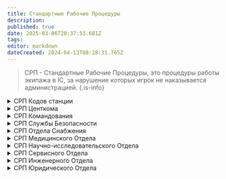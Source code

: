 ```yaml
---
title: Стандартные Рабочие Процедуры
description: 
published: true
date: 2025-03-06T20:37:53.681Z
tags: 
editor: markdown
dateCreated: 2024-04-13T08:28:31.765Z
---
```


> СРП - Стандартные Рабочие Процедуры, это процедуры работы экипажа в IC, за нарушение которых игрок не наказывается администрацией.
{.is-info}

<details>

<summary> СРП Кодов станции</summary>

<br>
<div align="center">
	<table style="text-align:left; width: 50%;">
      <thead>
        <tr>
          <th style="background-color:#171717; width: 40%; text-align:center;">Код</th>
          <th style="background-color:#171717; width: 60%; text-align:center;">Описание, особенности</th>
        </tr>
      </thead>
      <tbody>
        <tr>
          <td style="background-color:#698f43; color:white;">Зеленый код</td>
          <td style="background-color:#698f43; color:white;">Регулярный код станции, угроз нет, работа в штатном режиме согласно СРП. </td>
        </tr>
        <tr>
          <td style="background-color:#1B5583; color:white;">Синий код</td>
          <td style="background-color:#1B5583; color:white;">Обнаружена неизвестная угроза, экипажу не рекомендуется часто покидать свои отделы, СБ имеет право на выборочные обыски. Далее, работа в штатном режиме.</td>
        </tr>
        <tr>
          <td style="background-color:#D6AE01; color:white;">Желтый код</td>
          <td style="background-color:#D6AE01; color:white;">Обнаружена атмосферная или структурная угроза станции, приказы Старшего Инженера приравнены к приказам Капитана, экипаж не должен покидать безопастные зоны.</td>
        </tr>
        <tr>
          <td style="background-color:#6C4675; color:white;">Фиолетовый код</td>
          <td style="background-color:#6C4675; color:white;">Биологическая угроза станции, приказы Главного Врача приравнены к приказам Капитана, экипажу не следует покидать карантинные и безопастные зоны. Так же экипаж должен использовать СИЗ и соблюдать гигиену.</td>
        </tr>
        <tr>
          <td style="background-color:#963535; color:white;">Красный код</td>
          <td style="background-color:#963535; color:white;">Подтвержденая угроза станции, экипажу не следует покидать своих отделов и сообщать о всех проишествиях. Приказы Главы Службы Безопасности приравнены к приказам Капитана, СБ имеет полный карт-бланш в стрелковом и холодном вооружении, имеет карт-бланш на любые обыски.</td>
        </tr>
        <tr>
          <td style="background-color:#BA7FA2; color:white;">Код Гамма</td>
          <td style="background-color:#BA7FA2; color:white;">Есть угроза потери контроля над станцией. Данный код может ввести только Центральное Командование. СБ обязано иметь при себе оружие, экипаж бесприкословно подчинается старшим. СБ имеет карт-бланш на приказы для других отделов. Возможно применение летальной силы в отношении неповинующихся. </td>
        </tr>
 <tr>
          <td style="background-color:#480607; color:white;">Код Дельта</td>
          <td style="background-color:#480607; color:white;">
   Станция находится под угрозой неминуемого уничтожения, экипажу следует немедленно произвести эвакуацию со станции. В остальном - ничем не отличается от кода Гамма.</td>
</tr>
         <tr>
          <td style="background-color:#660099; color:white;">Код Эпсилон</td>
          <td style="background-color:#660099; color:white;">На станции произошла Чрезвычайная Ситуация не поддающаяся стандартной классификации. Все контракты приостановлены на неопределенный срок. Станция переходит под прямое управление Центральным Командованием. На станцию выслан "Эскадрон Смерти".</td>
        </tr>
      </tbody>
	</table>
</div>





</details>

<details>

<summary> СРП Центкома</summary>

  ## Офицер Синего щита
- **Офицер Синего щита** не может проводить аресты на тех же условиях, что и служба безопасности. Тем не менее, он может задерживать любой персонал в момент совершения им следующих преступлений: проникновение в офис главы или зону с уровнем доступа командования, совершение кражи в этих зонах или нападение на любого главу или представителя Центрального Командования. Однако весь задержанный персонал должен быть передан сотрудникам службы безопасности. Офицеру также запрещено вести преследование, кроме случаев спасения главы.
- **Офицер Синего щита** обязан ставить жизни командования и представителей ЦК выше жизни любого другого члена экипажа, включая самого офицера. Их постоянное благополучие является главным приоритетом. Это включает в себя применение первой помощи и обеспечение их восстановления после смерти.
- **Офицер Синего щита** призван защищать жизнь командного состава, а не следовать его указаниям. Синий щит не обязан вмешиваться в законные понижения в должности или аресты. Вмешательство повлечет попадание под пункт космического закона о помощи и подстрекательстве.
- **Офицеру Синего щита** запрещено убивать, кроме тех случаев когда существует угроза жизни самому офицеру или члену командования и захват нарушителя нелетальными методами невозможен.
- **Офицеру Синего щита** разрешено владеть и применять мультифазовый пистолет, оглушающую дубинку и светошумовые гранаты для защиты членов командования от нападения и/или против лиц, незаконно находящихся на территории кабинетов глав. При особой необходимости он имеет право запросить и использовать любое оружие из арсенала Службы Безопасности.
- **Офицеру Синего щита** запрещено брать вещи из отделов без разрешения главы отдела или капитана не в красный код, и пока охраняемому лицу не угрожает опасность.
</details>
<details>

<summary> СРП Командования</summary>
Командование станции - высшее руководство станции состоящее из глав всех отделов и Капитана станции. Задача командования станции - непосредственное управление, распределение и организация трудовых ресурсов для обеспечения выполнения цели станции, задач от Центрального Командования, поддержания станции в надлежащем состоянии. Командование станции несёт прямую ответственность за приказы подчиненным.

Непосредственным руководителем станции является Капитан. В случае, если капитан не способен выполнять свои обязанности ввиду различных причин, его место занимает Глава Персонала - руководитель человеческими ресурсами и отделом сервиса станции. В случае, если Глава Персонала не способен выполнять обязанности капитана, руководство переходит Главе Службы Безопасности.

В случае потери или неспособности Капитана, Главы Персонала, Главы Службы Безопасности выполнять обязанности руководителя станции, руководство переходит в совет оставшихся глав станции.

Совет глав принимает решение путем голосования среди всех членов совета. Воздержание от голосования членом совета воспринимается как голос «За». При равном количестве голосов «За» и «Против» предложение, выдвинутое на голосование, принимается. При учреждении совета глав станции, первым делом, на голосование должен быть выдвинут вопрос о необходимости эвакуации персонала. Совет глав также может проголосовать за выбор новых кандидатов.

Капитан - единственный член экипажа который может принять решение о казни без суда, также капитан всегда выступает в роли судьи или может назначить судьей Главу Персонала или юриста. Судья обязан быть квалифицирован в области права и закона корпорации NanoTrasen. Судья обязан объективно и беспристрастно относиться к сторонам конфликта, оценивать факты, улики и доказательства.


<div class="" style='padding:0.1em; background-color:00; color:#FFFFFF'>
<span>
<p style='margin-top:1em; text-align:center'>
<b>ОБЩИЕ ПОЛОЖЕНИЯ</b></p>
<p style='margin-left:1em;'>
  
- **Командование** обязано приложить все усилия для выполнения цели Центрального Командования.
- 
- **Командованию** запрещено отстранять сотрудников станции без законного основания.
- 
- **Командованию** запрещено переодевать свою рабочую форму.
- 
- **Командованию** запрещено злоупотреблять своим положением в собственных интересах.
- 
- **Увольнение** глав отделов происходит по приказу Капитана/ЦК, в случае служебного несоответствия Главы.
- 
- Использовать официальную речь при общении с **Центральным Командованием**.
- 
- При отсутствии **Капитана** среди глав должно пройти голосование о назначении **ВрИО Капитана**, по итогам которого он должен быть выбран. **Магистрат** не участвует в голосовании и не имеет права встать на пост **ВрИО Капитана**.
</p>
<p style='margin-bottom:1em; margin-right:1em; text-align:right; font-family:Georgia'> <b> </b> <i></i>
</p></span>
</div>

## Капитан
- **Капитан** обязан выполнять распоряжения Центрального Командования.
- **Капитан** обязан обеспечить сохранность диска ядерной аутентификации.
- **Капитан** обязан обеспечить стабильность и эффективность работы станции.
- **Капитан** обязан своевременно изменять коды безопасности.
- **Капитан** обязан своевременно назначать ВРиО глав, в случае отсутствия оного. На ВрИО не может быть назначен сотрудник  должности кадета/ассистента/практиканта/интерна.
- **Капитан** обязан, в отсутствии цели от Центрального Командования, назначить цель станции самостоятельно.
- **Капитану** запрещено покидать станцию без крайней необходимости.
- **Капитану** запрещено изменять и отменять Космический Закон, Основное Право Членов Корпорации, СОПы.
- **Капитану** запрещено иметь при себе антикварный пистолет до красного кода.

## Глава Персонала
- **Глава Персонала** обязан обеспечить стабильность и эффективность работы отдела сервиса.
- **Глава Персонала** обязан обработать запрос члена экипажа на трудоустройство, смену должности, выдачу удостоверений личности и запасных ПДА, или объяснить причину отказа.
- **Главе Персонала** запрещено выдавать доступ в другие отделы за исключением сервисного, без разрешения главы данного отдела.
- **Главе Персонала** запрещено увольнять и нанимать сотрудников без разрешения главы соответствующего отдела.

## Глава Службы Безопасности
- **Глава Службы Безопасности** обязан обеспечить стабильность и эффективность работы службы безопасности.
- **Глава Службы Безопасности** обязан обеспечить сохранность диска ядерной аутентификации в случае смерти Капитана.
- **Глава Службы Безопасности** запрещено выдавать летальное оружие в зеленый код, за исключением подтвержденной угрозы.
- **Глава Службы Безопасности** обязан назначить кадетам СБ наставника.
- **Глава Службы Безопасности** обязан следить за соблюдением Космического закона офицерами СБ.
- **Глава Службы Безопасности** обязан проверять правильность назначения сроков задержания.

## Главный врач
- **Главный врач** обязан назначить парамедика в случае его отсутствия, если на то позволяют ресурсы медицинского отдела.
- **Главный врач** обязан назначить химикам список лекарств для производства.
- **Главный врач** обязан поддерживать чистоту и порядок в отсеке, а также контролировать запас медикаментов.
- **Главный врач** обязан обеспечить стабильность и эффективность работы медицинского отдела.
- **Главный врач** обязан следить за клонированием всех умерших, если не было специального запрета в письменном или устном виде от Капитана или Главы Службы Безопастности.
- **Главный врач** обязан назначить каждому интерну ответственного наставника среди старшего мед. персонала.
- **Главный врач** запрещено разрешать создание взрывоопасных смесей в химической лаборатории без специального разрешения Капитана. Исключением является, если получение разрешения невозможно во время явной и неотложной угрозы.

## Квартирмейстер
- **Квартирмейстер** обязан обеспечить стабильность и эффективность работы отдела снабжения.
- **Квартирмейстер** обязан обеспечить своевременную поставку ресурсов для выполнения цели станции.
- **Квартирмейстер** обязан убедиться, что доставка и выдача заказов не противоречит законам о незаконном распространении.
- **Квартирмейстер** обязан следить за исправностью и целостностью грузового шаттла.
- **Квартирмейстеру** запрещено намеренно допускать проникновение на станцию враждебной космической фауны.
- **Квартирмейстеру** запрещено заказывать оружие без письменного или устного разрешения от Капитана, Главы Персонала или Главы Службы Безопасности.

## Научный Руководитель
- **Научный Руководитель** обязан обеспечить стабильность и эффективность работы научного отдела.
- **Научный Руководитель** обязан убедиться, что все артефакты хранятся и перевозятся в специальных контейнерах.
- **Научный Руководитель** обязан следить за всеми аномалиями и убедиться, что аномалии не несут опасности членам экипажа и имуществу станции.
- **Научному Руководителю** запрещено создавать порталы в отсеки особой важности станции без разрешения Капитана или его заместителей.

## Старший Инженер
- **Старший Инженер** обязан обеспечить стабильность и эффективность работы инженерного отдела.
- **Старший Инженер** обязан обеспечить выработку и поддержание достаточного количества энергии для бесперебойной работы станции.
- **Старший Инженер** обязан обеспечить циркуляцию воздуха на станции.
- **Старший Инженер** обязан обеспечить скорую починку станции в случае повреждений обшивки.
- **Старший Инженер** обязан обеспечивать сохранность и стабильную работу генератора гравитации станции. В случае потери генератора гравитации ввиду непредсказуемых обстоятельств - срочно сообщить об утере всем главам и написать отчёт ЦК.
- **Старший Инженер** обязан контролировать работу гравитационного сингулярного двигателя и двигателя шаровой молнии.
- **Старший Инженер** обязан обеспечивать сохранность и стабильную работу серверов телекоммуникации.
- **Старшему Инженеру** запрещено создание космических шаттлов без разрешения Капитана.
  
## Магистрат
- **Магистрат** обязан обеспечить правильное применение Космического закона.
- **Магистрат** имеет право окончательного решения о том, состоится ли судебное разбирательство, в отношении приговорённых к пожизненному заключению и смертной казни, а так же по гражданским искам.
- **Магистрат** имеет право отменить любое решение по всем вопросам, касающимся Космического закона. Это не распространяется на решения ОБР, уполномоченных лиц ЦК или приказы ЦК.
- **Магистрат** не стоит выше Космического закона. Кроме того, он не может отменить приговор Службы Безопасности, вынесенный в отношении себя. Если Магистрат пытается это сделать, немедленно свяжитесь с Центральным командованием.
- **Магистрат** не должен заниматься вопросами нарушения Стандартных Рабочих Процедур. Однако Магистрат обязан обеспечить, чтобы Агенты внутренних дел, находящиеся в его подчинении, занимались этими вопросами.
- **Магистрат** не должен препятствовать надлежащему функционированию Службы Безопасности в целях микроуправления всеми её аспектами. Магистрат обязан заниматься преступлениями, которые либо имеют нечёткие доказательства, либо требуют тщательного изучения обстоятельств. Рассмотрение преступлений которые имеют чёткие доказательства можно оставить Службе Безопасности.
- **Магистрат** обязан немедленно связаться с Центральным командованием, если его решения игнорируются, при условии, что указанное решение фактически соответствует Космическому Закону и Стандартным Рабочим Процедурам.
</details>

<details>
<summary> СРП Службы Безопасности</summary>

<div class="" style='padding:0.1em; background-color:00; color:#FFFFFF'>
<span>
<p style='margin-top:1em; text-align:center'>
<b>ОБЩИЕ ПОЛОЖЕНИЯ</b></p>
<p style='margin-left:1em;'>
  
-  **Сотрудник службы безопасности обязан**, в случае угрозы жизни или здоровью сотрудника или иных членов экипажа, принять меры вплоть до использования летального оружия, в независимости от текущего кода.
- **Сотрудник службы безопасности** обязан защищать всех сотрудников станции.
- **Сотрудник службы безопасности** обязан придерживаться процедуры задержания и протоколов реагирования в ходе исполнения должностных обязанностей.
- **Сотрудник службы безопасности** обязан придерживаться Основного Права Членов Корпорации.
- **Сотрудник службы безопасности** обязан беспрекословно выполнять приказы старших по званию сотрудников.
- **Сотрудник службы безопасности**, если за ним прикреплен кадет, обязан следить и обучать его.
- **Сотрудник службы безопасности** обязан сдать оружие при понижении кода, неположенное для соответствующего кода.
- **Сотрудник службы безопасности** обязан переключить датчики костюма в режим координаты.


</p>
<p style='margin-bottom:1em; margin-right:1em; text-align:right; font-family:Georgia'> <b> </b> <i></i>
</p></span>
</div>

## Смотритель
- Помещение задержанных под стражу является прямой обязанностью смотрителя.
- **Смотритель** отвечает за сохранность оружейной комнаты станции и её содержимого.
- Смотритель обязан следить за состоянием заключенных и, при необходимости, оказать надлежащую помощь.
- **Смотритель** обязан обеспечить хранение вещей в надежном месте до истечения срока наказания заключенного.
- **Смотритель** обязан убедиться в отсутствии посторонних предметов в камере, перед помещением в неё заключенного.
- **Смотритель** обязан переодеть осужденного в тюремную робу.
- **Смотрителю** запрещено отбирать у заключенного гарнитуру. Исключение, если заключенный засоряет радиоканал.
- **Смотрителю** запрещено покидать бриг без выбранной временной замены.
- **Смотрителю** запрещено выдавать летальное оружие в зеленый код, за исключением подтвержденной угрозы или приказа от Капитана.
- **Смотрителю** запрещено снимать с заключенных нижнее белье, а в случае мима и клоуна - их маски.

## Детектив
- **Детектив** обязан следить за сохранностью своего табельного оружия и перчаток.
- **Детективу** запрещено использовать Инспектор без крайней необходимости.
- **Детективу** запрещено задерживать правонарушителей, кроме случаев, связанных с угрозой жизни и здоровью персонала, а также вероятности повреждения станции.
- **Детектив** обязан незамедлительно прибыть по вызову на место происшествия. Исключение, если детектив занят расследованием другого дела.
- **Детективу** запрещено помещать задержанных под стражу без разрешения смотрителя, исключение в случае его отсутствия.

## Бригмедик

- **Бригмедику** нужно следить за состоянием здоровья и оказывать медицинскую помощь сотрудникам Службы Безопасности, оказывать им своевременную помощь и поддержку на местах инцидентов.
- **Бригмедику** обязан препятствовать совершению наблюдаемых преступлений.
- **Бригмедику** Бригмедику запрещено помещать задержанных под стражу без разрешения смотрителя, исключение в случае его отсутствия 
- **Бригмедику** разрешено эксплуатировать ограниченные регулируемые вещества и анестезировать пациентов в медицинских целях.
- **Бригмедик** обязан подождать, пока заключённый не окажется в камере, и время его заключения не будет установлено, прежде чем доставить его в лазарет брига. Исключение может быть сделано, если Глава службы безопасности или Смотритель выдадут другие указания, или заключённый находится в состоянии, которое требует немедленной медицинской помощи для предотвращения смерти.
- **Бригмедику** запрещено останавливать отсчёт времени заключения, если заключённый доставлен в лазарет брига для лечения. Отсчет срока должен продолжаться, пока проводится лечение. Если срок истекает во время лечения, заключённый должен быть освобожден после завершения процедур лечения.
- **Бригмедику** запрещено лишать заключённого возможности нормально взаимодействовать с окружением (одевать в смирительную рубашку) если он не проявляет активной агрессии.
- **Бригмедик** должен содержать лазарет брига, себя и заключённых проходящих лечение в чистоте. Если возникает необходимость, это правило распространяется и на остальную часть брига.
- **Бригмедик** не обязан лечить травмы заключённого, полученные по причине самоповреждения. Если заключённый покончил с собой, положите его в мешок для трупов, промаркируйте мешок именем заключённого и надписью «самоубийство», затем доставьте его в медбей для помещения в морг.
  
## Офицер
- **Офицер** обязан препятствовать совершению наблюдаемых преступлений.
- **Офицеру** запрещено помещать задержанных под стражу без разрешения смотрителя, исключение в случае его отсутствия.
- **Офицеру** запрещено использовать летальное оружие без крайней необходимости.
- **Офицеру** запрещено выполнять служебные обязательства будучи в нездоровом или нетрезвом виде.

## Кадет
- **Кадет** обязан подчинятся приказам прикрепленного к нему наставника.
- **Кадету** запрещено помещать задержанных под стражу без разрешения смотрителя, исключение в случае его отсутствия.
- **Кадету** запрещено использовать летальное оружие без крайней необходимости.
- **Кадету** запрещено выполнять служебные обязательства будучи в нездоровом или нетрезвом виде.
</details>

<details>
<summary> СРП Отдела Снабжения</summary>

<div class="" style='padding:0.1em; background-color:00; color:#FFFFFF'>
<span>
<p style='margin-top:1em; text-align:center'>
<b>ОБЩИЕ ПОЛОЖЕНИЯ</b></p>
<p style='margin-left:1em;'>
  
- Сотрудник отдела снабжения обязан позаботиться о хранении и транспортировке накладных на Станцию Центрального Командования.
- Сотруднику отдела снабжения запрещено продавать жизненно важные компоненты, устройства станции.
- Сотруднику отдела снабжения запрещено вскрывать защищенные грузы.
- Сотруднику отдела снабжения запрещено использовать грузовой шаттл в личных целях, для экспедиций или работы на обломках.
- Сотруднику отдела снабжения запрещено заказывать оружие без письменного или устного разрешения от Капитана, Главы Персонала или Главы Службы Безопасности.
- Сотруднику отдела снабжения запрещено пристыковывать космические шаттлы и объекты, кроме грузового и утилизаторского шаттлов, к станции, если не с целью их дальнейшей утилизации.
- Сотруднику отдела снабжения запрещено смещать Торговый Пост со своей орбиты и перемещать его куда-либо. Если же пост сместился, в обязательном порядке вернуть его на прежние координаты.


</p>
<p style='margin-bottom:1em; margin-right:1em; text-align:right; font-family:Georgia'> <b> </b> <i></i>
</p></span>
</div>

## Утилизатор
- **Утилизатор** обязан убедиться, что его выход в космос не несёт опасности для других сотрудников станции и не создаст разгерметизацию внутри станции.
- **Утилизатор** обязан участвовать в экспедициях, работах на обломках.
- **Утилизатор** обязан транспортировать артефакты в специальных контейнерах за пределами отдела снабжения.
- **Утилизатор** обязан, в случае смерти коллеги или обнаружения трупа в космосе, доставить труп в медицинский отдел.
- **Утилизатору** запрещено выносить опасное оборудование за пределы отдела снабжения.
- **Утилизатору** разрешается использование любого оружие и инструментов для проведения работ, но запрещается проносить контрабандные вещи и оружие на станцию без необходимых лицензий.
- **Утилизатору** обязан по первому требованию Службы Безопасноти или Квартирмейстера сдать перечень контробандных веще офицерам Службы Безопасности.

## Грузчик
- Грузчик обязан выполнять сортировку внутри отдела снабжения.
- Грузчик обязан своевременно заниматься разгрузкой/погрузкой торгового шаттла.
</details>

<details>
<summary> СРП Медицинского Отдела </summary>

<div class="" style='padding:0.1em; background-color:00; color:#FFFFFF'>
<span>
<p style='margin-top:1em; text-align:center'>
<b>ОБЩИЕ ПОЛОЖЕНИЯ</b></p>
<p style='margin-left:1em;'>
  
- **Сотрудник медицинского отдела** обязан оказывать экстренную и неотложную помощь пострадавшим, в меру своей квалификации.
- **Сотрудник медицинского отдела** обязан помещать мертвых сотрудников в морг, во избежания гниения тел.
- **Сотруднику медицинского отдела** запрещено присваивать вещи мертвых сотрудников из морга.
- **Сотрудник медицинского отдела**, выполняющий роль наставника, обязан контролировать, в рамках своей компетенции, работу интернов, отдавать им распоряжения и требовать их четкого исполнения.


</p>
<p style='margin-bottom:1em; margin-right:1em; text-align:right; font-family:Georgia'> <b> </b> <i></i>
</p></span>
</div>

## Химик
- **Химик** обязан производить лекарства, производство которых установил СМО.
- **Химик** обязан указывать достоверную информацию о дозировке и названии препарата на таблетках.
- **Химику** запрещено производить лекарства, объем которых превышает допустимые нормы и вызывает передозировку.
- **Химику** запрещено производить наркотические/опасные вещества без разрешения СМО, капитана или его заместителей.
- **Химик** обязан соблюдать СРП врача и психолога, если они не противоречат СРП химика.

## Врач
- **Врач** обязан клонировать всех умерших, если не было специального запрета в письменном или устном виде от Капитана или ГСБ.
- **Врач** обязан поддерживать чистоту и порядок в отсеке, а также контролировать запас медикаментов.
- **Врач** обязан настроить криокамеру для случаев оказания неотложной помощи.
- **Врач** обязан в устном или письменном виде объявлять о введенных пациенту препаратах.
- **Врачу** запрещено проводить операции над пациентами без письменного согласия последнего и разрешения Старшего Медицинского Офицера.
- Проведение операции по удалению мозга, и дальнейшей киборгизации, происходит только с разрешения **ГВ**, или в случае невозможности клонировать тело из-за повреждений.
- **Врач** обязан соблюдать СРП психолога, если они не противоречат СРП врача.

## Пармедик
- Оказывать неотложную помощь экипажу станции за пределами медицинского отдела;
- Доставлять тела разумных существ в медицинский отдел;
- Реанимировать пострадавших на месте, если уровень повреждений тела не требует длительного восстановления;
- Стабилизировать пациентов в критическом состоянии перед транспортировкой в медицинский отдел;
- Транспортировать в медицинский отдел сотрудников, находящихся в состояниях космического расстройства сна, либо в катоническом ступоре;
- Используя монитор экипажа и общий канал связи следить за состоянием экипажа;
- Иметь при себе достаточный запас средств для стабилизации состояния лиц в критическом состоянии.


## Психолог
- **Психологу** запрещено нарушать врачебную тайну.
- **Психолог** запрещено назначать психотропные препараты в больших объемах и без письменного рецепта.

## Интерн
- **Интерн** обязан ассистировать медицинскому персоналу и проходить обучение у закрепленного за ним сотрудника.
- **Интерну** запрещено использовать препараты, дозировки и побочные эффекты которых он не знает.
</details>

<details>
<summary> СРП Научно-исследовательского Отдела </summary>
<div class="" style='padding:0.1em; background-color:00; color:#FFFFFF'>
<span>
<p style='margin-top:1em; text-align:center'>
<b>ОБЩИЕ ПОЛОЖЕНИЯ</b></p>
<p style='margin-left:1em;'>

- Сотруднику научного отдела запрещено менять законы боргов.
- Сотруднику научного отдела запрещено создавать аномалии во время чрезвычайных ситуаций.
- Сотруднику научного отдела запрещено выносить экспериментальное вооружение вне своего отдела без разрешения Капитана или Главы Службы Безопасности.  

</p>
<p style='margin-bottom:1em; margin-right:1em; text-align:right; font-family:Georgia'> <b> </b> <i></i>
</p></span>
</div>

## Учёный
- **Ученый** обязан проводить исследования и улучшать оборудование на станции при наличии нужных для этого технологий.
- **Ученый** обязан перевозить и хранить артефакты в специальных контейнерах.
- **Ученый** обязан своевременно отвечать на запросы по поводу появившихся аномалий и предпринимать меры по обеспечению безопасности вокруг неё.
- **Ученому** запрещено использовать генератор аномалий без разрешения Научного Руководителя.

## Практикант

- **Практикант** обязан ассистировать научному персоналу и проходить обучение у закрепленного за ним сотрудника.
</details>

<details>
<summary> СРП Сервисного Oтдела</summary>

## Уборщик
- **Уборщик** обязан поддерживать чистоту во всех отделах, коридорах станции.
- **Уборщик** обязан производить замену неисправных осветительных приборов.
- **Уборщик** обязан помечать вымытые места с помощью информационных знаков или голограмм.

## Бармен
- **Бармен** обязан поддерживать порядок на рабочем месте.
- **Бармен** обязан использовать табельное оружие исключительно для самозащиты.
- **Бармену** запрещено выносить табельное оружие за пределы бара.
- **Бармен** обязан обслуживать всех посетителей бара, однако посетителю может быть отказано в обслуживании при наличии весомой причины.

## Шеф-повар
- **Шеф-повар** обязан готовить еду из имеющихся продуктов.
- **Шеф-повар** обязан поддерживать порядок на кухне.
- **Шеф-повару** запрещено готовить еду способную навредить здоровью экипажа.
- **Шеф-повару** запрещено готовить еду из тех, кто входит в ОПЧК.
- **Шеф-повару** запрещено выносить кухонные принадлежности за пределы кухни.

## Ботаник
- **Ботаник** обязан выращивать растения по заказу кухни, химии или научного отдела.
- **Ботанику** запрещено выделять токсины из растений.
- **Ботанику** запрещено выдавать на кухню растения содержащие токсины.

## Священник
- **Священник** обязан предоставить духовную помощь прихожанам, вне зависимости от вероисповедания.
- **Священнику** запрещено проводить кремацию трупов без разрешения Капитана или СМО.
- **Священнику** запрещено без согласия лица совершать попытки исцеления священным писанием.
- **Священнику** запрещено нарушать тайну исповеди.
- **Священнику** запрещено отдавать команды ремилии, которые нарушают Космический закон.

## Мим
- **Миму** запрещено нарушать обет молчания.
- **Миму** запрещено снимать свою униформу.

## Клоун
- **Клоун** обязан развлекать экипаж станции любыми способами, что не вредят здоровью экипажа или не подставляет под опасность экипаж станции, саму станцию или Центральное Командование.
- **Клоуну** запрещено вызывать хонко-матерь на станцию.
- **Клоуну** запрещено снимать свою униформу. В качестве униформы клоуна считается содержимое ТеатроШкафа и плащ ГСБ.

## Репортер
- **Репортер** обязан вводить экипаж в курс новостей станции, проводить интервью или телешоу развлекательного, художественного, образовательного или информационного типа.
- **Репортеру** запрещено распространять информацию, направленную против политики NanoTrasen.
- **Репортеру** запрещено намеренно вводить в заблуждения экипаж станции.

## Музыкант
- **Музыкант** обязан играть музыку на музыкальных инструментах перед слушателями.
- **Музыканту** запрещено исполнять громкие наборы случайных звуков.
</details>

<details>
<summary> СРП Инженерного Отдела</summary>
<div class="" style='padding:0.1em; background-color:00; color:#FFFFFF'>
<span>
<p style='margin-top:1em; text-align:center'>
<b>ОБЩИЕ ПОЛОЖЕНИЯ</b></p>
<p style='margin-left:1em;'>

- **Сотрудник инженерного отдела** обязан в приоритетном порядке поддерживать работоспособность сети электропитания станции, в меру своей квалификации.
- **Сотруднику инженерного отдела** запрещается запускать гравитационный сингулярный двигатель или двигатель шаровой молнии, в случае отсутствия знаний о работе данных устройств, без разрешения Старшего Инженера.


</p>
<p style='margin-bottom:1em; margin-right:1em; text-align:right; font-family:Georgia'> <b> </b> <i></i>
</p></span>
</div>

## Атмосферный Техник
- **Атмосферный техник** обязан настроить и убедиться в корректности работы системы циркуляции воздуха на станции.
- **Атмосферный техник** обязан следить за тем чтобы посторонние не проникли в отдел управления атмосферой станции.
- **Атмосферный техник** обязан оперативно реагировать и устранять любые повреждения во внешней обшивке, независимо от их размера, присутствие токсичных газов в атмосфере станции или изменение ее температуры.
- **Атмосферный техник** обязан использовать атмосферные барьеры при выходе в вакуум.
- **Атмосферному технику** запрещено допускать проникновение токсичных газов на станцию.
- **Атмосферному технику** запрещено носить аварийный пожарный топор вне непосредственного выполнения должностных обязательств.

## Инженер
- **Инженер** обязан настроить сеть выработки электроэнергии станции, согласовав свои действия со Старшим Инженером.
- **Инженер** обязан оперативно реагировать на вызовы экипажа по ремонту или постройки оборудования.
- **Инженеру** запрещено производить масштабные работы по строительству, демонтажу, перепланировке станции без разрешения Капитана или Старшего Инженера.

## Технический Ассистент
- **Технический ассистент** обязан помогать инженерному персоналу и проходить обучение у закрепленного за ним сотрудника.
</details>

<details>
<summary> СРП Юридического Отдела</summary>
<div class="" style='padding:0.1em; background-color:00; color:#FFFFFF'>
<span>
<p style='margin-top:1em; text-align:center'>
<b>ОБЩИЕ ПОЛОЖЕНИЯ</b></p>
<p style='margin-left:1em;'>

- **Юридический отдел** непосредственно подчиняется Магистрату и Ценральному командованию. Капитан не имеет право отдавать приказы Юридическому департаменту вне Чрезвычайных Ситуаций.

- **Сотруднику Юридического отдела** запрещается распосронять Адвокатскую тайну кому-либо.

</p>
<p style='margin-bottom:1em; margin-right:1em; text-align:right; font-family:Georgia'> <b> </b> <i></i>
</p></span>
</div>

  ## Агент Внутрених Дел
- **Агент внутренних дел** должен обеспечивать юридическое представительство членам экипажа, которым грозит высший приговор. Кроме того, агенту внутренних дел разрешается предоставлять юридические консультации по вопросам безопасности и заключённым, а также выяснять, были ли произведены аресты должным образом.
- **Агент внутренних дел** должен запросить разрешение у любого потенциального клиента, прежде чем выполнять функции его законного представителя, поскольку указанный клиент может выбрать либо представлять себя, либо просить кого-либо другого.
- **Агент внутренних дел** может быть изгнан магистратом, капитаном, ГСБ или смотрителем из брига в случае активного препятствования работе службы безопасности. Если после этого агент возвращается в бриг без разрешения, служба безопасности может попросить у магистрата разрешение понизить его в должности. Если магистрат отсутствует, капитан может вместо этого одобрить понижение в должности.
- **Агент внутренних дел** должен обеспечивать надлежащее соблюдение стандартных рабочих процедур, когда это применимо, и обращаться к соответствующему руководителю отдела, когда это не так.
- **Агент внутренних дел** должен попытаться решить все проблемы, связанные со стандартными рабочими процедурами, локально, прежде чем обращаться к Центральному командованию. Это должно осуществляться совместно с командованием и, по возможности, главой соответствующего отдела. Если соответствующий глава отдела проигнорирует ваш действительный отчёт, необходимо связаться с капитаном. Если капитан игнорирует отчёт, необходимо связаться с Центральным командованием.

## Юрист
- **Юрист** обязан помогать АВД и Магистрату по их запросу и проходить обучение у закрепленного за ним сотрудника.
- **Юрист** обязан запросить разрешение на оказание юридической помощи сотруднику у АВД или Магистрата при их наличии на станции, в ином случае он имеет право оказывать юридическую помощь по своему усмотрению.
- **Юрист** обязан оказывать помощь в заполнении бумажных форм по запросу членов экипажа, если это не противоречит приказам АВД или Маистрата.
</details>